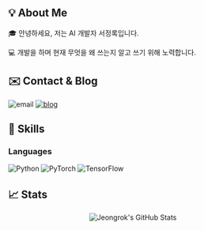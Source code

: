 ## 💡 About Me
🎓 안녕하세요, 저는 AI 개발자 서정록입니다. 


💻 개발을 하며 현재 무엇을 왜 쓰는지 알고 쓰기 위해 노력합니다.</br>

## ✉️ Contact & Blog
![email](https://img.shields.io/badge/email-sjr06060%40naver.com-EC8034)
[![blog](https://img.shields.io/badge/blog-github.blog%2F%40seojeongrok-CC0000)](https://seojeongrok.github.io)

## 🔨 Skills
### Languages
![Python](https://img.shields.io/badge/Python-3776AB?style=for-the-badge&logo=python&logoColor=white)
![PyTorch](https://img.shields.io/badge/PyTorch-EE4C2C?style=for-the-badge&logo=pytorch&logoCowlor=white)
![TensorFlow](https://img.shields.io/badge/TensorFlow-FF6F00?style=for-the-badge&logo=tensorflow&logoCowlor=white)
## 📈 Stats
<div align="center">
    <img src="https://github-readme-stats.vercel.app/api?username=seojeongrok&show_icons=true&hide_border=true" alt="Jeongrok's GitHub Stats">
</div>

<!--
**seojeongrok/seojeongrok** is a ✨ _special_ ✨ repository because its `README.md` (this file) appears on your GitHub profile.

Here are some ideas to get you started:

- 🔭 I’m currently working on ...
- 🌱 I’m currently learning ...
- 👯 I’m looking to collaborate on ...
- 🤔 I’m looking for help with ...
- 💬 Ask me about ...
- 📫 How to reach me: ...
- 😄 Pronouns: ...
- ⚡ Fun fact: ...
-->
